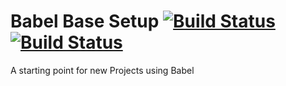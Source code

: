 # Babel Base Setup [![Build Status](https://travis-ci.org/soenkekluth/babel-base-setup.svg?branch=master)](https://travis-ci.org/soenkekluth/babel-base-setup) [![Build Status](http://46.101.136.206/api/badges/soenkekluth/babel-base-setup/status.svg)](http://46.101.136.206/soenkekluth/babel-base-setup)
A starting point for new Projects using Babel
